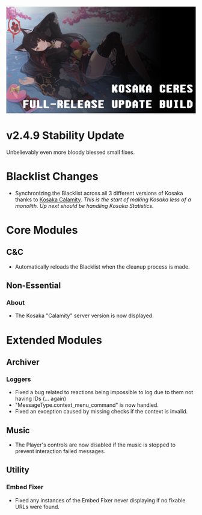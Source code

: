 ![](https://github.com/Ascellayn/Kosaka_Issues/blob/main/Ressources/Release_Changelog.png?raw=true)

# v2.4.9 Stability Update
Unbelievably even more bloody blessed small fixes.  

# Blacklist Changes
- Synchronizing the Blacklist across all 3 different versions of Kosaka thanks to [Kosaka Calamity](https://github.com/Ascellayn/Kosaka_Calamity).
*This is the start of making Kosaka less of a monolith. Up next should be handling Kosaka Statistics.*

# Core Modules
## C&C
- Automatically reloads the Blacklist when the cleanup process is made.

## Non-Essential
### About
- The Kosaka "Calamity" server version is now displayed.

# Extended Modules
## Archiver
### Loggers
- Fixed a bug related to reactions being impossible to log due to them not having IDs (... again)
- "MessageType.context_menu_command" is now handled.
- Fixed an exception caused by missing checks if the context is invalid.

## Music
- The Player's controls are now disabled if the music is stopped to prevent interaction failed messages.

## Utility
### Embed Fixer
- Fixed any instances of the Embed Fixer never displaying if no fixable URLs were found.
